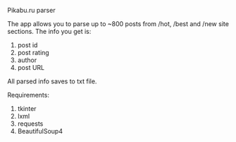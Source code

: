 Pikabu.ru parser

The app allows you to parse up to ~800 posts from /hot, /best and /new site sections.
The info you get is:
  1) post id
  2) post rating
  3) author
  4) post URL
 
All parsed info saves to txt file.
  
 Requirements:
  1) tkinter
  2) lxml
  3) requests
  4) BeautifulSoup4
